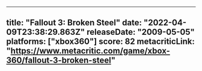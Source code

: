 
---
title: "Fallout 3: Broken Steel"
date: "2022-04-09T23:38:29.863Z"
releaseDate: "2009-05-05"
platforms: ["xbox360"]
score: 82
metacriticLink: "https://www.metacritic.com/game/xbox-360/fallout-3-broken-steel"
---
